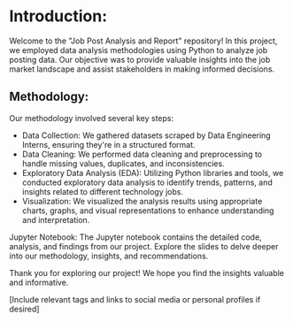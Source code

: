 
# Introduction:
Welcome to the "Job Post Analysis and Report" repository! In this project, we employed data analysis methodologies using Python to analyze job posting data. Our objective was to provide valuable insights into the job market landscape and assist stakeholders in making informed decisions.

## Methodology:
Our methodology involved several key steps:

- Data Collection: We gathered datasets scraped by Data Engineering Interns, ensuring they're in a structured format.
- Data Cleaning: We performed data cleaning and preprocessing to handle missing values, duplicates, and inconsistencies.
- Exploratory Data Analysis (EDA): Utilizing Python libraries and tools, we conducted exploratory data analysis to identify trends, patterns, and insights related to different technology jobs.
- Visualization: We visualized the analysis results using appropriate charts, graphs, and visual representations to enhance understanding and interpretation.

Jupyter Notebook:
The Jupyter notebook contains the detailed code, analysis, and findings from our project. Explore the slides to delve deeper into our methodology, insights, and recommendations.



Thank you for exploring our project! We hope you find the insights valuable and informative.

[Include relevant tags and links to social media or personal profiles if desired]
